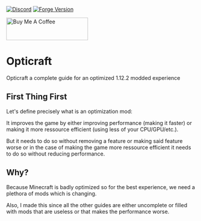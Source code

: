 [![Discord](https://img.shields.io/discord/807316234436608020?color=586AEA&style=for-the-badge&label=Discord&logo=discord)](https://discord.gg/hKpUYx7VwS)
[![Forge Version](https://img.shields.io/badge/Minecraft%20Forge-14.23.5.2860-yellow.svg?style=for-the-badge)](http://files.minecraftforge.net/maven/net/minecraftforge/forge/index_1.12.2.html)

<a href="https://www.buymeacoffee.com/desoroxxx" target="_blank"><img src="https://cdn.buymeacoffee.com/buttons/v2/arial-red.png" alt="Buy Me A Coffee" style="height: 60px !important;width: 217px !important;" ></a>

# Opticraft

Opticraft a complete guide for an optimized 1.12.2 modded experience

## First Thing First

Let's define precisely what is an optimization mod:

It improves the game by either improving performance (making it faster) or making it more ressource efficient (using less of your CPU/GPU/etc.).

But it needs to do so without removing a feature or making said feature worse or in the case of making the game more ressource efficient it needs to do so without reducing performance.

## Why?

Because Minecraft is badly optimized so for the best experience, we need a plethora of mods which is changing.

Also, I made this since all the other guides are either uncomplete or filled with mods that are useless or that makes the performance worse.
